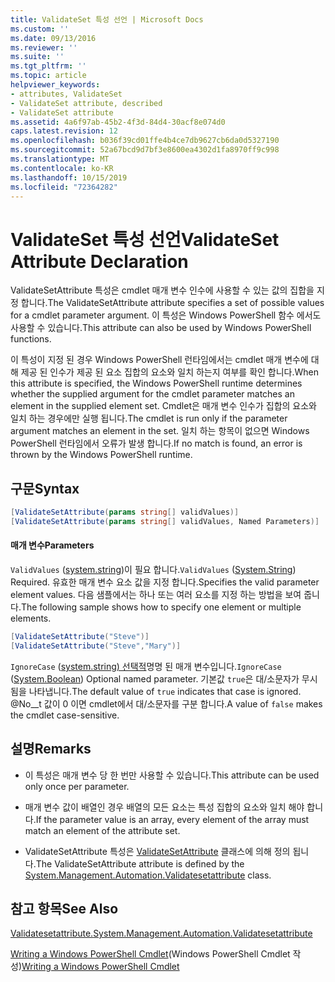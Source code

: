 ```yaml
---
title: ValidateSet 특성 선언 | Microsoft Docs
ms.custom: ''
ms.date: 09/13/2016
ms.reviewer: ''
ms.suite: ''
ms.tgt_pltfrm: ''
ms.topic: article
helpviewer_keywords:
- attributes, ValidateSet
- ValidateSet attribute, described
- ValidateSet attribute
ms.assetid: 4a6f97ab-45b2-4f3d-84d4-30acf8e074d0
caps.latest.revision: 12
ms.openlocfilehash: b036f39cd01ffe4b4ce7db9627cb6da0d5327190
ms.sourcegitcommit: 52a67bcd9d7bf3e8600ea4302d1fa8970ff9c998
ms.translationtype: MT
ms.contentlocale: ko-KR
ms.lasthandoff: 10/15/2019
ms.locfileid: "72364282"
---
```

# <a name="validateset-attribute-declaration"></a><span data-ttu-id="c0c95-102">ValidateSet 특성 선언</span><span class="sxs-lookup"><span data-stu-id="c0c95-102">ValidateSet Attribute Declaration</span></span>

<span data-ttu-id="c0c95-103">ValidateSetAttribute 특성은 cmdlet 매개 변수 인수에 사용할 수 있는 값의 집합을 지정 합니다.</span><span class="sxs-lookup"><span data-stu-id="c0c95-103">The ValidateSetAttribute attribute specifies a set of possible values for a cmdlet parameter argument.</span></span> <span data-ttu-id="c0c95-104">이 특성은 Windows PowerShell 함수 에서도 사용할 수 있습니다.</span><span class="sxs-lookup"><span data-stu-id="c0c95-104">This attribute can also be used by Windows PowerShell functions.</span></span>

<span data-ttu-id="c0c95-105">이 특성이 지정 된 경우 Windows PowerShell 런타임에서는 cmdlet 매개 변수에 대해 제공 된 인수가 제공 된 요소 집합의 요소와 일치 하는지 여부를 확인 합니다.</span><span class="sxs-lookup"><span data-stu-id="c0c95-105">When this attribute is specified, the Windows PowerShell runtime determines whether the supplied argument for the cmdlet parameter matches an element in the supplied element set.</span></span> <span data-ttu-id="c0c95-106">Cmdlet은 매개 변수 인수가 집합의 요소와 일치 하는 경우에만 실행 됩니다.</span><span class="sxs-lookup"><span data-stu-id="c0c95-106">The cmdlet is run only if the parameter argument matches an element in the set.</span></span> <span data-ttu-id="c0c95-107">일치 하는 항목이 없으면 Windows PowerShell 런타임에서 오류가 발생 합니다.</span><span class="sxs-lookup"><span data-stu-id="c0c95-107">If no match is found, an error is thrown by the Windows PowerShell runtime.</span></span>

## <a name="syntax"></a><span data-ttu-id="c0c95-108">구문</span><span class="sxs-lookup"><span data-stu-id="c0c95-108">Syntax</span></span>

```csharp
[ValidateSetAttribute(params string[] validValues)]
[ValidateSetAttribute(params string[] validValues, Named Parameters)]
```

#### <a name="parameters"></a><span data-ttu-id="c0c95-109">매개 변수</span><span class="sxs-lookup"><span data-stu-id="c0c95-109">Parameters</span></span>

<span data-ttu-id="c0c95-110">`ValidValues` ([system.string](/dotnet/api/System.String))이 필요 합니다.</span><span class="sxs-lookup"><span data-stu-id="c0c95-110">`ValidValues` ([System.String](/dotnet/api/System.String)) Required.</span></span> <span data-ttu-id="c0c95-111">유효한 매개 변수 요소 값을 지정 합니다.</span><span class="sxs-lookup"><span data-stu-id="c0c95-111">Specifies the valid parameter element values.</span></span> <span data-ttu-id="c0c95-112">다음 샘플에서는 하나 또는 여러 요소를 지정 하는 방법을 보여 줍니다.</span><span class="sxs-lookup"><span data-stu-id="c0c95-112">The following sample shows how to specify one element or multiple elements.</span></span>

```csharp
[ValidateSetAttribute("Steve")]
[ValidateSetAttribute("Steve","Mary")]
```

<span data-ttu-id="c0c95-113">`IgnoreCase` ([system.string) 선택적](/dotnet/api/System.Boolean)명명 된 매개 변수입니다.</span><span class="sxs-lookup"><span data-stu-id="c0c95-113">`IgnoreCase` ([System.Boolean](/dotnet/api/System.Boolean)) Optional named parameter.</span></span> <span data-ttu-id="c0c95-114">기본값 `true`은 대/소문자가 무시 됨을 나타냅니다.</span><span class="sxs-lookup"><span data-stu-id="c0c95-114">The default value of `true` indicates that case is ignored.</span></span> <span data-ttu-id="c0c95-115">@No__t 값이 0 이면 cmdlet에서 대/소문자를 구분 합니다.</span><span class="sxs-lookup"><span data-stu-id="c0c95-115">A value of `false` makes the cmdlet case-sensitive.</span></span>

## <a name="remarks"></a><span data-ttu-id="c0c95-116">설명</span><span class="sxs-lookup"><span data-stu-id="c0c95-116">Remarks</span></span>

- <span data-ttu-id="c0c95-117">이 특성은 매개 변수 당 한 번만 사용할 수 있습니다.</span><span class="sxs-lookup"><span data-stu-id="c0c95-117">This attribute can be used only once per parameter.</span></span>

- <span data-ttu-id="c0c95-118">매개 변수 값이 배열인 경우 배열의 모든 요소는 특성 집합의 요소와 일치 해야 합니다.</span><span class="sxs-lookup"><span data-stu-id="c0c95-118">If the parameter value is an array, every element of the array must match an element of the attribute set.</span></span>

- <span data-ttu-id="c0c95-119">ValidateSetAttribute 특성은 [ValidateSetAttribute](/dotnet/api/System.Management.Automation.ValidateSetAttribute) 클래스에 의해 정의 됩니다.</span><span class="sxs-lookup"><span data-stu-id="c0c95-119">The ValidateSetAttribute attribute is defined by the [System.Management.Automation.Validatesetattribute](/dotnet/api/System.Management.Automation.ValidateSetAttribute) class.</span></span>

## <a name="see-also"></a><span data-ttu-id="c0c95-120">참고 항목</span><span class="sxs-lookup"><span data-stu-id="c0c95-120">See Also</span></span>

[<span data-ttu-id="c0c95-121">Validatesetattribute.</span><span class="sxs-lookup"><span data-stu-id="c0c95-121">System.Management.Automation.Validatesetattribute</span></span>](/dotnet/api/System.Management.Automation.ValidateSetAttribute)

<span data-ttu-id="c0c95-122">[Writing a Windows PowerShell Cmdlet](./writing-a-windows-powershell-cmdlet.md)(Windows PowerShell Cmdlet 작성)</span><span class="sxs-lookup"><span data-stu-id="c0c95-122">[Writing a Windows PowerShell Cmdlet](./writing-a-windows-powershell-cmdlet.md)</span></span>
